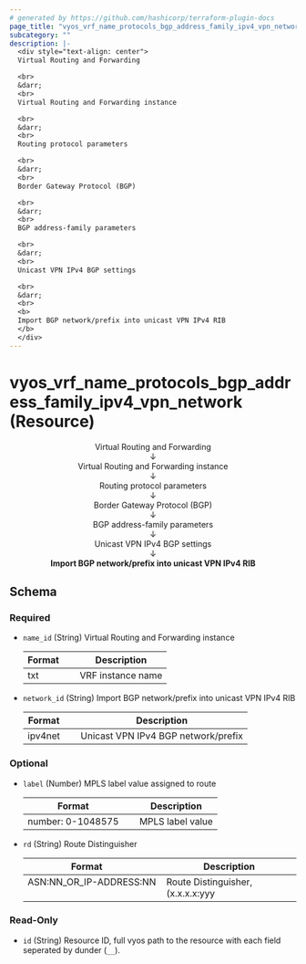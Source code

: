 ```yaml
---
# generated by https://github.com/hashicorp/terraform-plugin-docs
page_title: "vyos_vrf_name_protocols_bgp_address_family_ipv4_vpn_network Resource - vyos"
subcategory: ""
description: |-
  <div style="text-align: center">
  Virtual Routing and Forwarding

  <br>
  &darr;
  <br>
  Virtual Routing and Forwarding instance

  <br>
  &darr;
  <br>
  Routing protocol parameters

  <br>
  &darr;
  <br>
  Border Gateway Protocol (BGP)

  <br>
  &darr;
  <br>
  BGP address-family parameters

  <br>
  &darr;
  <br>
  Unicast VPN IPv4 BGP settings

  <br>
  &darr;
  <br>
  <b>
  Import BGP network/prefix into unicast VPN IPv4 RIB
  </b>
  </div>
---
```


# vyos_vrf_name_protocols_bgp_address_family_ipv4_vpn_network (Resource)

<div style="text-align: center">
Virtual Routing and Forwarding

<br>
&darr;
<br>
Virtual Routing and Forwarding instance

<br>
&darr;
<br>
Routing protocol parameters

<br>
&darr;
<br>
Border Gateway Protocol (BGP)

<br>
&darr;
<br>
BGP address-family parameters

<br>
&darr;
<br>
Unicast VPN IPv4 BGP settings

<br>
&darr;
<br>
<b>
Import BGP network/prefix into unicast VPN IPv4 RIB
</b>
</div>



<!-- schema generated by tfplugindocs -->
## Schema

### Required

- `name_id` (String) Virtual Routing and Forwarding instance

    |  Format &emsp; | Description  |
    |----------|---------------|
    |  txt  &emsp; |  VRF instance name  |
- `network_id` (String) Import BGP network/prefix into unicast VPN IPv4 RIB

    |  Format &emsp; | Description  |
    |----------|---------------|
    |  ipv4net  &emsp; |  Unicast VPN IPv4 BGP network/prefix  |

### Optional

- `label` (Number) MPLS label value assigned to route

    |  Format &emsp; | Description  |
    |----------|---------------|
    |  number: 0-1048575  &emsp; |  MPLS label value  |
- `rd` (String) Route Distinguisher

    |  Format &emsp; | Description  |
    |----------|---------------|
    |  ASN:NN_OR_IP-ADDRESS:NN  &emsp; |  Route Distinguisher, (x.x.x.x:yyy|xxxx:yyyy)  |

### Read-Only

- `id` (String) Resource ID, full vyos path to the resource with each field seperated by dunder (`__`).
